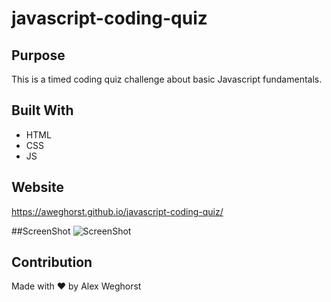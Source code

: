 # javascript-coding-quiz
## Purpose
This is a timed coding quiz challenge about basic Javascript fundamentals. 

## Built With
* HTML
* CSS
* JS

## Website
https://aweghorst.github.io/javascript-coding-quiz/

##ScreenShot
![ScreenShot](https://user-images.githubusercontent.com/80176140/115181738-320e3180-a09e-11eb-91b0-257e3f7017d9.png)



## Contribution
Made with ❤️ by Alex Weghorst
